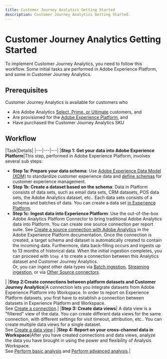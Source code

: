```yaml
---
title: Customer Journey Analytics Getting Started
description: Customer Journey Analytics Getting Started.
---
```


# Customer Journey Analytics Getting Started

To implement Customer Journey Analytics, you need to follow this workflow. Some initial tasks are performed in Adobe Experience Platform, and some in Customer Journey Analytics.

## Prerequisites

Customer Journey Analytics is available for customers who 

* Are Adobe Analytics [Select, Prime, or Ultimate](https://www.adobe.com/analytics/compare-adobe-analytics-packages.html) customers, and 
* Are provisioned for the [Adobe Experience Platform](https://www.adobe.com/experience-platform.html), and 
* Have purchased the Customer Journey Analytics SKU

## Workflow

|Task|Details|
|---|---|---|
|**Step 1: Get your data into Adobe Experience Platform**|This step, performed in Adobe Experience Platform, involves several sub steps:<ul><li>**Step 1a: Prepare your data schema**: Use [Adobe Experience Data Model (XDM)](https://www.adobe.io/apis/experienceplatform/home/xdm.html) to standardize customer experience data and [define schemas](https://www.adobe.io/apis/experienceplatform/home/tutorials/alltutorials.html#!api-specification/markdown/narrative/tutorials/schema_editor_tutorial/schema_editor_tutorial.md) for customer experience management.</li><li>**Step 1b: Create a dataset based on the schema**: Data in Platform consists of data sets, such as email data sets, CRM datasets, POS data sets, the Adobe Analytics dataset, etc.. Each data sets consists of a schema and batches of data. You can create a data set [in Experience Platform](https://www.adobe.io/apis/experienceplatform/home/tutorials/alltutorials.html#!api-specification/markdown/narrative/tutorials/creating_a_dataset_tutorial/creating_a_dataset_tutorial.md).</li><li>**Step 1c: Ingest data into Experience Platform**: Use the out-of-the-box Adobe Analytics Platform Connector to bring traditional Adobe Analytics data into Platform. You can create one source connection per report suite. See [Create a source connection with Adobe Analytics](https://www.adobe.io/apis/experienceplatform/home/tutorials/alltutorials.html#!api-specification/markdown/narrative/tutorials/sources_tutorial/adobe-analytics-ui-tutorial.md) in the Adobe Experience Platform documentation. Once the connection is created, a target schema and dataset is automatically created to contain the incoming data. Furthermore, data back-filling occurs and ingests up to 13 months of historical data. When the initial ingestion completes, you can proceed with `Step 4` to create a connection between this Analytics dataset and Customer Journey Analytics.<br>Or, you can ingest other data types via [Batch ingestion](https://www.adobe.io/apis/experienceplatform/home/data-ingestion/data-ingestion-services.html#!api-specification/markdown/narrative/technical_overview/ingest_architectural_overview/ingest_architectural_overview.md), [Streaming ingestion](https://www.adobe.io/apis/experienceplatform/home/data-ingestion/data-ingestion-services.html#!api-specification/markdown/narrative/technical_overview/streaming_ingest/streaming_ingest_overview.md), or via [Other Source connectors](https://www.adobe.io/apis/experienceplatform/home/data-ingestion/data-ingestion-services.html#!api-specification/markdown/narrative/technical_overview/acp_connectors_overview/acp-connectors-overview.md).</li></ul>|
|**Step 2:Create connections between platform datasets and Customer Journey Analytics**|A connection lets you integrate datasets from Adobe Experience Platform into Workspace. In order to report on Experience Platform datasets, you first have to establish a connection between datasets in Experience Platform and Workspace.<br>See [Create a connection](/help/connections/create-connection.md).|
|**Step 3: Create data views**| A data view is a "filtered" view of the data. You can create different data views for the same connection, with different settings for visit timeout, attribution, etc.. You can create multiple data views for a single dataset.<br>See [Create a data view](/help/data-views/create-dataview.md).|
|**Step 4: Report on your cross-channel data in Workspace**|After you have created connections and data views, analyze the data you have brought in using the power and flexibility of Analysis Workspace.<br>See [Perform basic analysis](/help/projects/perform-basic-analysis.md) and [Perform advanced analysis](/help/projects/perform-adv-analysis.md).|
